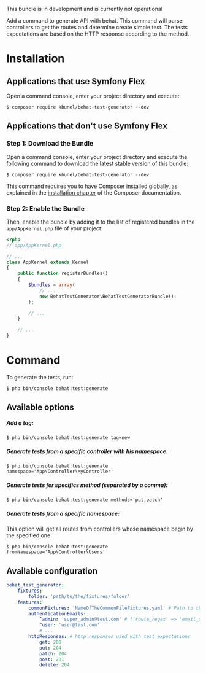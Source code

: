 This bundle is in development and is currently not operational

Add a command to generate API with behat. This command will parse controllers to get the routes and determine create simple test. The tests expectations are based on the HTTP response according to the method.

Installation
============

Applications that use Symfony Flex
----------------------------------

Open a command console, enter your project directory and execute:

```console
$ composer require kbunel/behat-test-generator --dev
```

Applications that don't use Symfony Flex
----------------------------------------

### Step 1: Download the Bundle

Open a command console, enter your project directory and execute the
following command to download the latest stable version of this bundle:

```console
$ composer require kbunel/behat-test-generator --dev
```

This command requires you to have Composer installed globally, as explained
in the [installation chapter](https://getcomposer.org/doc/00-intro.md)
of the Composer documentation.

### Step 2: Enable the Bundle

Then, enable the bundle by adding it to the list of registered bundles
in the `app/AppKernel.php` file of your project:

```php
<?php
// app/AppKernel.php

// ...
class AppKernel extends Kernel
{
    public function registerBundles()
    {
        $bundles = array(
            // ...
            new BehatTestGenerator\BehatTestGeneratorBundle();
        );

        // ...
    }

    // ...
}
```

Command
============

To generate the tests, run:

```console
$ php bin/console behat:test:generate
```

Available options
----------------------------------

##### Add a tag:

```console
$ php bin/console behat:test:generate tag=new
```

##### Generate tests from a specific controller with his namespace:

```console
$ php bin/console behat:test:generate namespace='App\Controller\MyController'
```

##### Generate tests for specifics method (separated by a comma):

```console
$ php bin/console behat:test:generate methods='put,patch'
```

##### Generate tests from a specific namespace:

This option will get all routes from controllers whose namespace begin by the specified one

```console
$ php bin/console behat:test:generate fromNamespace='App\Controller\Users'
```

Available configuration
----------------------------------
```yaml
behat_test_generator:
    fixtures:
        folder: 'path/to/the/fixtures/folder'
    features:
        commonFixtures: 'NameOfTheCommonFileFixtures.yaml' # Path to the file used to add the common fixture with the fixtures generated
        authenticationEmails:
            ^admin: 'super_admin@test.com' # ['route_regex' => 'email_used']
            ^user: 'user@test.com'
            # ...
        httpResponses: # http responses used with test expectations
            get: 200
            put: 204
            patch: 204
            post: 201
            delete: 204
```
